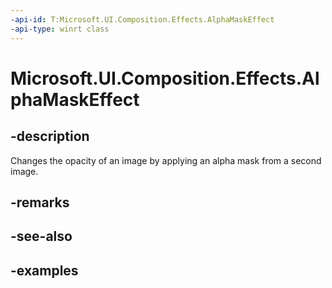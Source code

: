 ```yaml
---
-api-id: T:Microsoft.UI.Composition.Effects.AlphaMaskEffect
-api-type: winrt class
---
```


<!-- Class syntax.
public class AlphaMaskEffect : IGraphicsEffect, IGraphicsEffectSource
-->

# Microsoft.UI.Composition.Effects.AlphaMaskEffect

## -description
Changes the opacity of an image by applying an alpha mask from a second image.

## -remarks

## -see-also

## -examples

